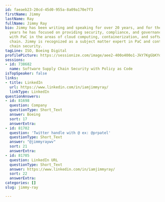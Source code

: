 ```yaml
---
id: faeaeb23-20cd-45d0-955a-8a09a170e7f3
firstName: Jimmy
lastName: Ray
fullName: Jimmy Ray
bio: Jimmy has been writing and speaking for over 20 years, and for the past several
  years he has focused on providing security, compliance, and governance solutions
  with PaC in the areas of cloud computing, containerization, and software supply
  chain. Jimmy is recognized as a subject matter expert in PaC and container supply
  chain security.
tagLine: ISO, Boeing Digital
profilePicture: https://sessionize.com/image/aee2-400o400o1-JkY7KgGbKYdFzw8DMQqWru.png
sessions:
- id: 738682
  name: Software Supply Chain Security with Policy as Code
isTopSpeaker: false
links:
- title: LinkedIn
  url: https://www.linkedin.com/in/iamjimmyray/
  linkType: LinkedIn
questionAnswers:
- id: 81698
  question: Company
  questionType: Short_Text
  answer: Boeing
  sort: 17
  answerExtra:
- id: 81702
  question: 'Twitter handle with @ ex: @prpatel'
  questionType: Short_Text
  answer: "@jimmyraywv"
  sort: 21
  answerExtra:
- id: 81705
  question: LinkedIn URL
  questionType: Short_Text
  answer: https://www.linkedin.com/in/iamjimmyray/
  sort: 22
  answerExtra:
categories: []
slug: jimmy-ray

---
```

